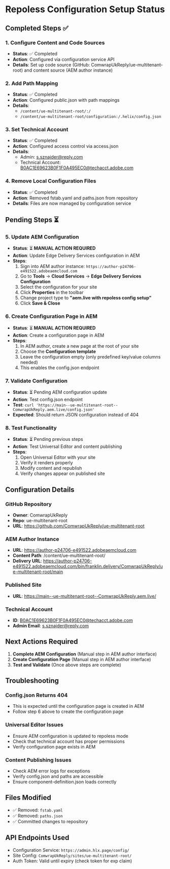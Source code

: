 # Repoless Configuration Setup Status

## Completed Steps ✅

### 1. Configure Content and Code Sources
- **Status**: ✅ Completed
- **Action**: Configured via configuration service API
- **Details**: Set up code source (GitHub: ComwrapUkReply/ue-multitenant-root) and content source (AEM author instance)

### 2. Add Path Mapping
- **Status**: ✅ Completed  
- **Action**: Configured public.json with path mappings
- **Details**: 
  - `/content/ue-multitenant-root/:/`
  - `/content/ue-multitenant-root/configuration:/.helix/config.json`

### 3. Set Technical Account
- **Status**: ✅ Completed
- **Action**: Configured access control via access.json
- **Details**: 
  - Admin: s.sznajder@reply.com
  - Technical Account: B0AC1E69623B0F1F0A495EC0@techacct.adobe.com

### 4. Remove Local Configuration Files
- **Status**: ✅ Completed
- **Action**: Removed fstab.yaml and paths.json from repository
- **Details**: Files are now managed by configuration service

## Pending Steps ⏳

### 5. Update AEM Configuration
- **Status**: ⏳ **MANUAL ACTION REQUIRED**
- **Action**: Update Edge Delivery Services configuration in AEM
- **Steps**:
  1. Sign into AEM author instance: `https://author-p24706-e491522.adobeaemcloud.com`
  2. Go to **Tools** → **Cloud Services** → **Edge Delivery Services Configuration**
  3. Select the configuration for your site
  4. Click **Properties** in the toolbar
  5. Change project type to **"aem.live with repoless config setup"**
  6. Click **Save & Close**

### 6. Create Configuration Page in AEM
- **Status**: ⏳ **MANUAL ACTION REQUIRED**
- **Action**: Create a configuration page in AEM
- **Steps**:
  1. In AEM author, create a new page at the root of your site
  2. Choose the **Configuration template**
  3. Leave the configuration empty (only predefined key/value columns needed)
  4. This enables the config.json endpoint

### 7. Validate Configuration
- **Status**: ⏳ Pending AEM configuration update
- **Action**: Test config.json endpoint
- **Test**: `curl 'https://main--ue-multitenant-root--ComwrapUkReply.aem.live/config.json'`
- **Expected**: Should return JSON configuration instead of 404

### 8. Test Functionality
- **Status**: ⏳ Pending previous steps
- **Action**: Test Universal Editor and content publishing
- **Steps**:
  1. Open Universal Editor with your site
  2. Verify it renders properly
  3. Modify content and republish
  4. Verify changes appear on published site

## Configuration Details

### GitHub Repository
- **Owner**: ComwrapUkReply
- **Repo**: ue-multitenant-root
- **URL**: https://github.com/ComwrapUkReply/ue-multitenant-root

### AEM Author Instance  
- **URL**: https://author-p24706-e491522.adobeaemcloud.com
- **Content Path**: /content/ue-multitenant-root/
- **Delivery URL**: https://author-p24706-e491522.adobeaemcloud.com/bin/franklin.delivery/ComwrapUkReply/ue-multitenant-root/main

### Published Site
- **URL**: https://main--ue-multitenant-root--ComwrapUkReply.aem.live/

### Technical Account
- **ID**: B0AC1E69623B0F1F0A495EC0@techacct.adobe.com
- **Admin Email**: s.sznajder@reply.com

## Next Actions Required

1. **Complete AEM Configuration** (Manual step in AEM author interface)
2. **Create Configuration Page** (Manual step in AEM author interface)  
3. **Test and Validate** (Once above steps are complete)

## Troubleshooting

### Config.json Returns 404
- This is expected until the configuration page is created in AEM
- Follow step 6 above to create the configuration page

### Universal Editor Issues
- Ensure AEM configuration is updated to repoless mode
- Check that technical account has proper permissions
- Verify configuration page exists in AEM

### Content Publishing Issues
- Check AEM error logs for exceptions
- Verify config.json and paths are accessible
- Ensure component-definition.json loads correctly

## Files Modified
- ✅ Removed: `fstab.yaml` 
- ✅ Removed: `paths.json`
- ✅ Committed changes to repository

## API Endpoints Used
- Configuration Service: `https://admin.hlx.page/config/`
- Site Config: `ComwrapUkReply/sites/ue-multitenant-root/`
- Auth Token: Valid until expiry (check token for exp claim)
